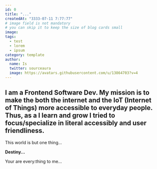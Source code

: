 ```yaml
---
id: 0
title: "..."
createdAt: "3333-07-11 7:77:77"
# image field is not mandatory
# you can skip it to keep the size of blog cards small
image:
tags:
  - test
  - lorem
  - ipsum
category: template
author:
  name: Is
  twitter: sourceaura
  image: https://avatars.githubusercontent.com/u/13864703?v=4
---
```



<!--more-->
I am a Frontend Software Dev. 
My mission is to make the both the internet and the IoT (Internet of Things) more accessible to everyday people. 
Thus, as a I learn and grow I tried to focus/specialize in literal accessibly and user friendliness. 
-

This world is but one thing...

**Destiny...**

Your are every:thing to me...

<!-- \[est inquirit\]: http://nulloet.net/
\[linguaque inmoritur\]: http://raptadivamque.net/ -->


